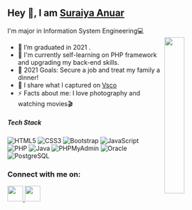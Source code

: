 
## Hey 👋, I am [Suraiya Anuar](https://suraiyaanr.carrd.co/)
I'm major in Information System Engineering💻 
<br>
<img align="right" width="30%" src="https://i.pinimg.com/originals/ae/0e/a3/ae0ea3cd27c0bad47351b99a39b06524.gif">

- 🔭 I’m graduated in 2021 .
- 🌱 I'm currently self-learning on PHP framework and upgrading my back-end skills.
- 🥅 2021 Goals: Secure a job and treat my family a dinner!
- 📸 I share what I captured on [Vsco](https://vsco.co/suraiyaanr)
- ⚡ Facts about me: I love photography and watching movies🎬

##### Tech Stack
![HTML5](https://img.shields.io/badge/-HTML5-E34F26?style=flat-square&logo=html5&logoColor=white)
![CSS3](https://img.shields.io/badge/-CSS3-1572B6?style=flat-square&logo=css3)
![Bootstrap](https://img.shields.io/badge/-Bootstrap-563D7C?style=flat-square&logo=bootstrap)
![JavaScript](https://img.shields.io/badge/-JavaScript-yellow?style=flat-square&logo=JavaScript)
<br>
![PHP](https://img.shields.io/badge/-PHP-9cf?style=flat-square&logo=php)
![Java](https://img.shields.io/badge/-java-E34A86?style=flat-square&logo=java)
![PHPMyAdmin](https://img.shields.io/badge/-PHPMyAdmin-black?style=flat-square&logo=phpmyadmin)
![Oracle](https://img.shields.io/badge/-Oracle-black?style=flat-square&logo=oracle)
![PostgreSQL](https://img.shields.io/badge/-PostgreSQL-black?style=flat-square&logo=postgresql)
### Connect with me on: 
<table>
    <div>
        <a href="https://www.linkedin.com/in/suraiyaanr/">
        <img width="35" src="https://img.icons8.com/fluent/144/000000/linkedin.png"/>
        </a>
        <a href="https://www.instagram.com/suraiyaanr/">
        <img width="35" src="https://img.icons8.com/fluent/144/000000/instagram-new.png" />
        </a>
      </div>                                                                                                                
</table>
<br>
<br>                                                                            



<!--

Here are some ideas to get you started:

- 🔭 I’m currently working on ...
- 🌱 I’m currently learning ...
- 👯 I’m looking to collaborate on ...
- 🤔 I’m looking for help with ...
- 💬 Ask me about ...
- 📫 How to reach me: ...
- 😄 Pronouns: ...
- ⚡ Fun fact: ...

|￣￣￣￣￣￣￣￣￣￣ |   
|&nbsp;&nbsp;&nbsp;[suraiyaanr.carrd.co](https://suraiyaanr.carrd.co)&nbsp;&nbsp;&nbsp;&nbsp;|    
| ＿＿＿＿＿＿＿＿＿＿|    
(\\\__/)&nbsp;&nbsp;||    
(•ㅅ•) ||    
/ 　 づ   -->

